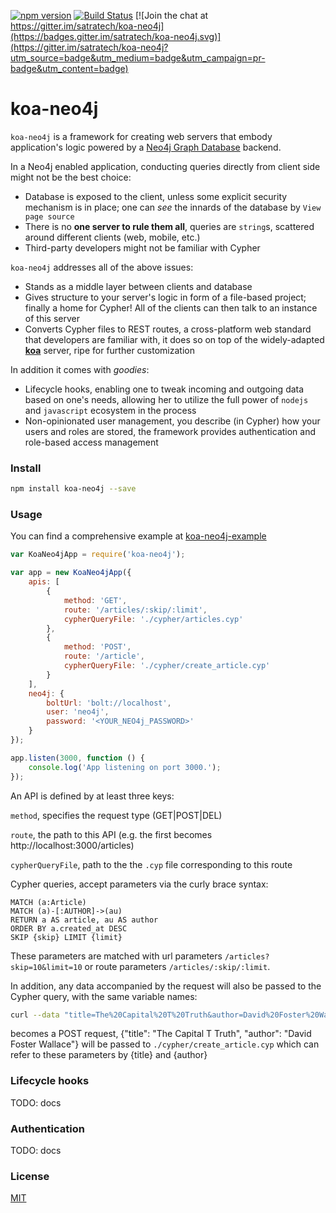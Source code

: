 [![npm version](https://badge.fury.io/js/koa-neo4j.svg)](https://www.npmjs.com/package/koa-neo4j) [![Build Status](https://travis-ci.org/satratech/koa-neo4j.svg?branch=master)](https://travis-ci.org/satratech/koa-neo4j) [![Join the chat at https://gitter.im/satratech/koa-neo4j](https://badges.gitter.im/satratech/koa-neo4j.svg)](https://gitter.im/satratech/koa-neo4j?utm_source=badge&utm_medium=badge&utm_campaign=pr-badge&utm_content=badge)
# koa-neo4j
`koa-neo4j` is a framework for creating web servers that embody application's logic powered by a [Neo4j Graph Database](https://neo4j.com/) backend.

In a Neo4j enabled application, conducting queries directly from client side might not be the best choice:

- Database is exposed to the client, unless some explicit security mechanism is in place; one can *see* the innards of the database by `View page source`
- There is no **one server to rule them all**, queries are `string`s, scattered around different clients (web, mobile, etc.)
- Third-party developers might not be familiar with Cypher

`koa-neo4j` addresses all of the above issues:

- Stands as a middle layer between clients and database 
- Gives structure to your server's logic in form of a file-based project; finally a home for Cypher! All of the clients can then talk to an instance of this server
- Converts Cypher files to REST routes, a cross-platform web standard that developers are familiar with, it does so on top of the widely-adapted [**koa**](http://koajs.com/) server, ripe for further customization
 
In addition it comes with *goodies*:
 
- Lifecycle hooks, enabling one to tweak incoming and outgoing data based on one's needs, allowing her to utilize the full power of `nodejs` and `javascript` ecosystem in the process
- Non-opinionated user management, you describe (in Cypher) how your users and roles are stored, the framework provides authentication and role-based access management

### Install
```bash
npm install koa-neo4j --save
```

### Usage
You can find a comprehensive example at [koa-neo4j-example](https://github.com/satratech/koa-neo4j-example) 
```javascript
var KoaNeo4jApp = require('koa-neo4j');

var app = new KoaNeo4jApp({
    apis: [
        {
            method: 'GET',
            route: '/articles/:skip/:limit',
            cypherQueryFile: './cypher/articles.cyp'
        },
        {
            method: 'POST',
            route: '/article',
            cypherQueryFile: './cypher/create_article.cyp'
        }
    ],
    neo4j: {
        boltUrl: 'bolt://localhost',
        user: 'neo4j',
        password: '<YOUR_NEO4j_PASSWORD>'
    }
});

app.listen(3000, function () {
    console.log('App listening on port 3000.');
});

```

An API is defined by at least three keys:

`method`, specifies the request type (GET|POST|DEL)

`route`, the path to this API (e.g. the first becomes http://localhost:3000/articles)

`cypherQueryFile`, path to the the `.cyp` file corresponding to this route

Cypher queries, accept parameters via the curly brace syntax:
```cypher
MATCH (a:Article)
MATCH (a)-[:AUTHOR]->(au)
RETURN a AS article, au AS author
ORDER BY a.created_at DESC
SKIP {skip} LIMIT {limit}
```

These parameters are matched with url parameters `/articles?skip=10&limit=10` or route parameters `/articles/:skip/:limit`.

In addition, any data accompanied by the request will also be passed to the Cypher query, with the same variable names:
```bash
curl --data "title=The%20Capital%20T%20Truth&author=David%20Foster%20Wallace" localhost:3000/article
```
becomes a POST request, {"title": "The Capital T Truth", "author": "David Foster Wallace"} will be passed to `./cypher/create_article.cyp` which can refer to these parameters by {title} and {author} 

### Lifecycle hooks
TODO: docs

### Authentication
TODO: docs

### License
[MIT](https://github.com/satratech/koa-neo4j/blob/master/LICENSE)
